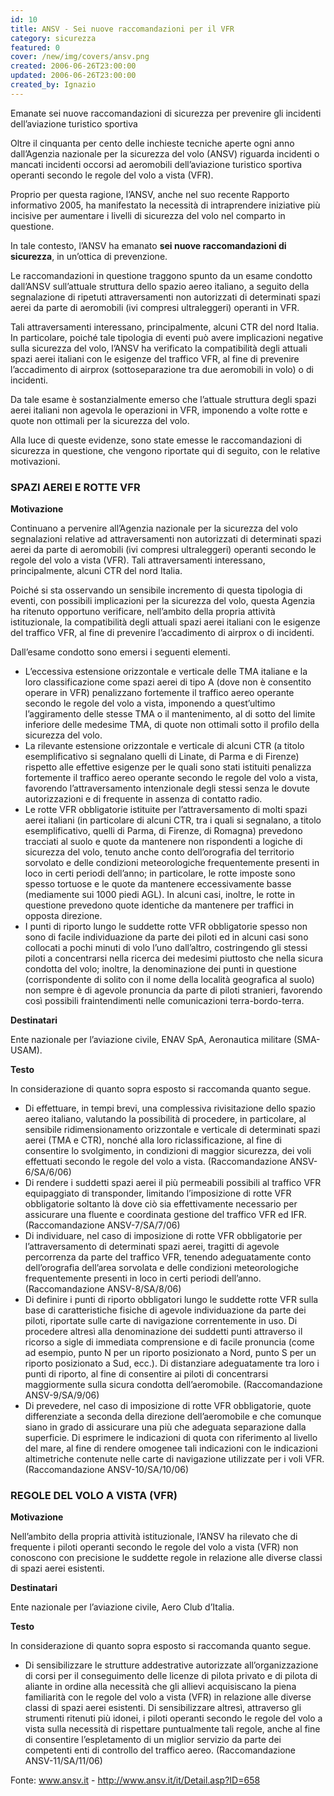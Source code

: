 ```yaml
---
id: 10
title: ANSV - Sei nuove raccomandazioni per il VFR
category: sicurezza
featured: 0
cover: /new/img/covers/ansv.png
created: 2006-06-26T23:00:00
updated: 2006-06-26T23:00:00
created_by: Ignazio
---
```


Emanate sei nuove raccomandazioni di sicurezza per prevenire gli incidenti dell’aviazione turistico sportiva

Oltre il cinquanta per cento delle inchieste tecniche aperte ogni anno dall’Agenzia nazionale per la sicurezza del volo (ANSV) riguarda incidenti o mancati incidenti occorsi ad aeromobili dell’aviazione turistico sportiva operanti secondo le regole del volo a vista (VFR).

Proprio per questa ragione, l’ANSV, anche nel suo recente Rapporto informativo 2005, ha manifestato la necessità di intraprendere iniziative più incisive per aumentare i livelli di sicurezza del volo nel comparto in questione.

In tale contesto, l’ANSV ha emanato **sei nuove raccomandazioni di sicurezza**, in un’ottica di prevenzione.

Le raccomandazioni in questione traggono spunto da un esame condotto dall’ANSV sull’attuale struttura dello spazio aereo italiano, a seguito della segnalazione di ripetuti attraversamenti non autorizzati di determinati spazi aerei da parte di aeromobili (ivi compresi ultraleggeri) operanti in VFR.

Tali attraversamenti interessano, principalmente, alcuni CTR del nord Italia. In particolare, poiché tale tipologia di eventi può avere implicazioni negative sulla sicurezza del volo, l’ANSV ha verificato la compatibilità degli attuali spazi aerei italiani con le esigenze del traffico VFR, al fine di prevenire l’accadimento di airprox (sottoseparazione tra due aeromobili in volo) o di incidenti.

Da tale esame è sostanzialmente emerso che l’attuale struttura degli spazi aerei italiani non agevola le operazioni in VFR, imponendo a volte rotte e quote non ottimali per la sicurezza del volo.

Alla luce di queste evidenze, sono state emesse le raccomandazioni di sicurezza in questione, che vengono riportate qui di seguito, con le relative motivazioni.

### SPAZI AEREI E ROTTE VFR

**Motivazione**

Continuano a pervenire all’Agenzia nazionale per la sicurezza del volo segnalazioni relative ad attraversamenti non autorizzati di determinati spazi aerei da parte di aeromobili (ivi compresi ultraleggeri) operanti secondo le regole del volo a vista (VFR). Tali attraversamenti interessano, principalmente, alcuni CTR del nord Italia.

Poiché si sta osservando un sensibile incremento di questa tipologia di eventi, con possibili implicazioni per la sicurezza del volo, questa Agenzia ha ritenuto opportuno verificare, nell’ambito della propria attività istituzionale, la compatibilità degli attuali spazi aerei italiani con le esigenze del traffico VFR, al fine di prevenire l’accadimento di airprox o di incidenti.

Dall’esame condotto sono emersi i seguenti elementi.

- L’eccessiva estensione orizzontale e verticale delle TMA italiane e la loro classificazione come spazi aerei di tipo A (dove non è consentito operare in VFR) penalizzano fortemente il traffico aereo operante secondo le regole del volo a vista, imponendo a quest’ultimo l’aggiramento delle stesse TMA o il mantenimento, al di sotto del limite inferiore delle medesime TMA, di quote non ottimali sotto il profilo della sicurezza del volo.
- La rilevante estensione orizzontale e verticale di alcuni CTR (a titolo esemplificativo si segnalano quelli di Linate, di Parma e di Firenze) rispetto alle effettive esigenze per le quali sono stati istituiti penalizza fortemente il traffico aereo operante secondo le regole del volo a vista, favorendo l’attraversamento intenzionale degli stessi senza le dovute autorizzazioni e di frequente in assenza di contatto radio.
- Le rotte VFR obbligatorie istituite per l’attraversamento di molti spazi aerei italiani (in particolare di alcuni CTR, tra i quali si segnalano, a titolo esemplificativo, quelli di Parma, di Firenze, di Romagna) prevedono tracciati al suolo e quote da mantenere non rispondenti a logiche di sicurezza del volo, tenuto anche conto dell’orografia del territorio sorvolato e delle condizioni meteorologiche frequentemente presenti in loco in certi periodi dell’anno; in particolare, le rotte imposte sono spesso tortuose e le quote da mantenere eccessivamente basse (mediamente sui 1000 piedi AGL). In alcuni casi, inoltre, le rotte in questione prevedono quote identiche da mantenere per traffici in opposta direzione.
- I punti di riporto lungo le suddette rotte VFR obbligatorie spesso non sono di facile individuazione da parte dei piloti ed in alcuni casi sono collocati a pochi minuti di volo l’uno dall’altro, costringendo gli stessi piloti a concentrarsi nella ricerca dei medesimi piuttosto che nella sicura condotta del volo; inoltre, la denominazione dei punti in questione (corrispondente di solito con il nome della località geografica al suolo) non sempre è di agevole pronuncia da parte di piloti stranieri, favorendo così possibili fraintendimenti nelle comunicazioni terra-bordo-terra.

**Destinatari**

Ente nazionale per l’aviazione civile, ENAV SpA, Aeronautica militare (SMA-USAM).

**Testo**

In considerazione di quanto sopra esposto si raccomanda quanto segue.

- Di effettuare, in tempi brevi, una complessiva rivisitazione dello spazio aereo italiano, valutando la possibilità di procedere, in particolare, al sensibile ridimensionamento orizzontale e verticale di determinati spazi aerei (TMA e CTR), nonché alla loro riclassificazione, al fine di consentire lo svolgimento, in condizioni di maggior sicurezza, dei voli effettuati secondo le regole del volo a vista. (Raccomandazione ANSV-6/SA/6/06)
- Di rendere i suddetti spazi aerei il più permeabili possibili al traffico VFR equipaggiato di transponder, limitando l’imposizione di rotte VFR obbligatorie soltanto là dove ciò sia effettivamente necessario per assicurare una fluente e coordinata gestione del traffico VFR ed IFR. (Raccomandazione ANSV-7/SA/7/06)
- Di individuare, nel caso di imposizione di rotte VFR obbligatorie per l’attraversamento di determinati spazi aerei, tragitti di agevole percorrenza da parte del traffico VFR, tenendo adeguatamente conto dell’orografia dell’area sorvolata e delle condizioni meteorologiche frequentemente presenti in loco in certi periodi dell’anno. (Raccomandazione ANSV-8/SA/8/06)
- Di definire i punti di riporto obbligatori lungo le suddette rotte VFR sulla base di caratteristiche fisiche di agevole individuazione da parte dei piloti, riportate sulle carte di navigazione correntemente in uso. Di procedere altresì alla denominazione dei suddetti punti attraverso il ricorso a sigle di immediata comprensione e di facile pronuncia (come ad esempio, punto N per un riporto posizionato a Nord, punto S per un riporto posizionato a Sud, ecc.). Di distanziare adeguatamente tra loro i punti di riporto, al fine di consentire ai piloti di concentrarsi maggiormente sulla sicura condotta dell’aeromobile. (Raccomandazione ANSV-9/SA/9/06)
- Di prevedere, nel caso di imposizione di rotte VFR obbligatorie, quote differenziate a seconda della direzione dell’aeromobile e che comunque siano in grado di assicurare una più che adeguata separazione dalla superficie. Di esprimere le indicazioni di quota con riferimento al livello del mare, al fine di rendere omogenee tali indicazioni con le indicazioni altimetriche contenute nelle carte di navigazione utilizzate per i voli VFR. (Raccomandazione ANSV-10/SA/10/06)

### REGOLE DEL VOLO A VISTA (VFR)

**Motivazione**

Nell’ambito della propria attività istituzionale, l’ANSV ha rilevato che di frequente i piloti operanti secondo le regole del volo a vista (VFR) non conoscono con precisione le suddette regole in relazione alle diverse classi di spazi aerei esistenti.

**Destinatari**

Ente nazionale per l’aviazione civile, Aero Club d’Italia.

**Testo**

In considerazione di quanto sopra esposto si raccomanda quanto segue.

- Di sensibilizzare le strutture addestrative autorizzate all’organizzazione di corsi per il conseguimento delle licenze di pilota privato e di pilota di aliante in ordine alla necessità che gli allievi acquisiscano la piena familiarità con le regole del volo a vista (VFR) in relazione alle diverse classi di spazi aerei esistenti. Di sensibilizzare altresì, attraverso gli strumenti ritenuti più idonei, i piloti operanti secondo le regole del volo a vista sulla necessità di rispettare puntualmente tali regole, anche al fine di consentire l’espletamento di un miglior servizio da parte dei competenti enti di controllo del traffico aereo. (Raccomandazione ANSV-11/SA/11/06)

Fonte: www.ansv.it - <a href="http://www.ansv.it/it/Detail.asp?ID=658">http://www.ansv.it/it/Detail.asp?ID=658</a>
